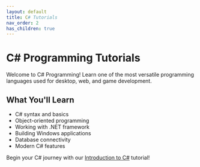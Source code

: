 ```yaml
---
layout: default
title: C# Tutorials
nav_order: 2
has_children: true
---
```


# C# Programming Tutorials

Welcome to C# Programming! Learn one of the most versatile programming languages used for desktop, web, and game development.

## What You'll Learn

- C# syntax and basics
- Object-oriented programming
- Working with .NET framework
- Building Windows applications
- Database connectivity
- Modern C# features

Begin your C# journey with our [Introduction to C#](/csharp/intro/) tutorial!
